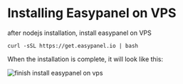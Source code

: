 # Installing Easypanel on VPS
after nodejs installation, install easypanel on VPS
```
curl -sSL https://get.easypanel.io | bash
```

When the installation is complete, it will look like this:

![finish install easypanel on vps]([Imgur](https://imgur.com/UnDHgks))

